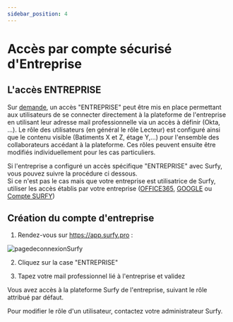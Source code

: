 ```yaml
---
sidebar_position: 4
---
```

# Accès par compte sécurisé d'Entreprise

## L'accès ENTREPRISE

Sur [demande](https://www.surfy.pro/contact), un accès "ENTREPRISE" peut être mis en place permettant aux utilisateurs de se connecter directement à la plateforme de l'entreprise en utilisant leur adresse mail professionnelle via un accès à définir (Okta, ...).
Le rôle des utilisateurs (en général le rôle Lecteur) est configuré ainsi que le contenu visible (Batiments X et Z, étage Y,...) pour l'ensemble des collaborateurs accédant à la plateforme. Ces rôles peuvent ensuite être modifiés individuellement pour les cas particuliers.

Si l'entreprise a configuré un accès spécifique "ENTREPRISE" avec Surfy, vous pouvez suivre la procédure ci dessous.<br />
Si ce n'est pas le cas mais que votre entreprise est utilisatrice de Surfy, utiliser les accès établis par votre entreprise ([OFFICE365](/en/docs/access/office365), [GOOGLE](/en/docs/access/google) ou [Compte SURFY](/en/docs/access/surfy))<br />

## Création du compte d'entreprise

1. Rendez-vous sur https://app.surfy.pro :

![pagedeconnexionSurfy](https://res.cloudinary.com/dngnxxqr4/image/upload/v1725529169/tutoriels/access/acc%C3%A8s%20Surfy.png)

2. Cliquez sur la case "ENTREPRISE"

3. Tapez votre mail professionnel lié à l'entreprise et validez

Vous avez accès à la plateforme Surfy de l'entreprise, suivant le rôle attribué par défaut.

Pour modifier le rôle d'un utilisateur, contactez votre administrateur Surfy.
